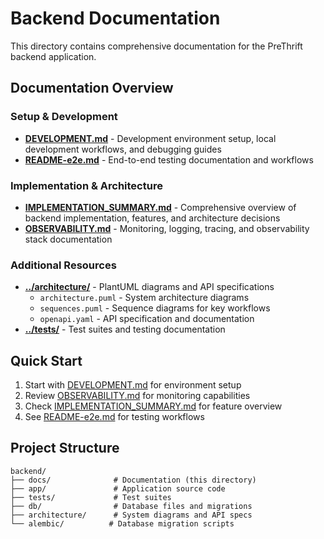 # Backend Documentation

This directory contains comprehensive documentation for the PreThrift backend application.

## Documentation Overview

### Setup & Development
- **[DEVELOPMENT.md](DEVELOPMENT.md)** - Development environment setup, local development workflows, and debugging guides
- **[README-e2e.md](README-e2e.md)** - End-to-end testing documentation and workflows

### Implementation & Architecture  
- **[IMPLEMENTATION_SUMMARY.md](IMPLEMENTATION_SUMMARY.md)** - Comprehensive overview of backend implementation, features, and architecture decisions
- **[OBSERVABILITY.md](OBSERVABILITY.md)** - Monitoring, logging, tracing, and observability stack documentation

### Additional Resources
- **[../architecture/](../architecture/)** - PlantUML diagrams and API specifications
  - `architecture.puml` - System architecture diagrams
  - `sequences.puml` - Sequence diagrams for key workflows  
  - `openapi.yaml` - API specification and documentation
- **[../tests/](../tests/)** - Test suites and testing documentation

## Quick Start

1. Start with [DEVELOPMENT.md](DEVELOPMENT.md) for environment setup
2. Review [OBSERVABILITY.md](OBSERVABILITY.md) for monitoring capabilities
3. Check [IMPLEMENTATION_SUMMARY.md](IMPLEMENTATION_SUMMARY.md) for feature overview
4. See [README-e2e.md](README-e2e.md) for testing workflows

## Project Structure

```
backend/
├── docs/              # Documentation (this directory)
├── app/               # Application source code
├── tests/             # Test suites
├── db/                # Database files and migrations
├── architecture/      # System diagrams and API specs
└── alembic/          # Database migration scripts
```
